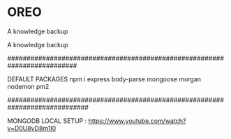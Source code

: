 # OREO
A knowledge backup

A knowledge backup

##########################################################################

DEFAULT PACKAGES npm i express body-parse mongoose morgan nodemon pm2

#############################################################################

MONGODB LOCAL SETUP : https://www.youtube.com/watch?v=D0U8vD8m1I0
